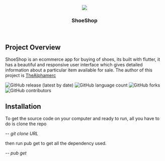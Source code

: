 <p align="center">
  <img src="assets/shooe_tilt_1.png">
</p>
<h3 align="center">ShoeShop</h3>
<br>


## Project Overview

ShoeShop is an ecommerce app for buying of shoes, its built with flutter, it has a beautiful and responsive user interface which gives detailed information about a particular item available for sale. The author of this project is [TheAlphamerc](https://github.com/TheAlphamerc) 

![GitHub release (latest by date)](https://img.shields.io/github/v/release/TheAlphamerc/flutter_ecommerce_app)  ![GitHub language count](https://img.shields.io/github/languages/count/VershimaKelvin/ShoeShop?color=ea)
![GitHub forks](https://img.shields.io/github/forks/TheAlphamerc/flutter_ecommerce_app) ![GitHub contributors](https://img.shields.io/github/contributors/TheAlphamerc/flutter_ecommerce_app?color=ead)


## Installation

To get the source code on your computer and ready to run, all you have to do is clone the repo

*--  git clone URL*


then run pub get to get all the dependency used.

*--  pub get*

